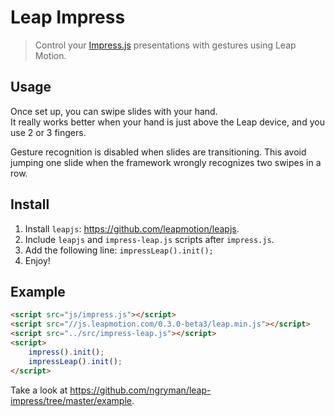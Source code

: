 # Leap Impress

> Control your [Impress.js] presentations with gestures using Leap Motion.

## Usage

Once set up, you can swipe slides with your hand.<br>
It really works better when your hand is just above the Leap device, and you use 2 or 3 fingers.

Gesture recognition is disabled when slides are transitioning. This avoid jumping one slide when the framework
wrongly recognizes two swipes in a row.

## Install

1. Install `leapjs`: https://github.com/leapmotion/leapjs.
1. Include `leapjs` and `impress-leap.js` scripts after `impress.js`.
2. Add the following line: `impressLeap().init();`
3. Enjoy!

## Example

```html
<script src="js/impress.js"></script>
<script src="//js.leapmotion.com/0.3.0-beta3/leap.min.js"></script>
<script src="../src/impress-leap.js"></script>
<script>
    impress().init();
    impressLeap().init();
</script>
```

Take a look at https://github.com/ngryman/leap-impress/tree/master/example.

[Impress.js]: https://github.com/bartaz/impress.js
